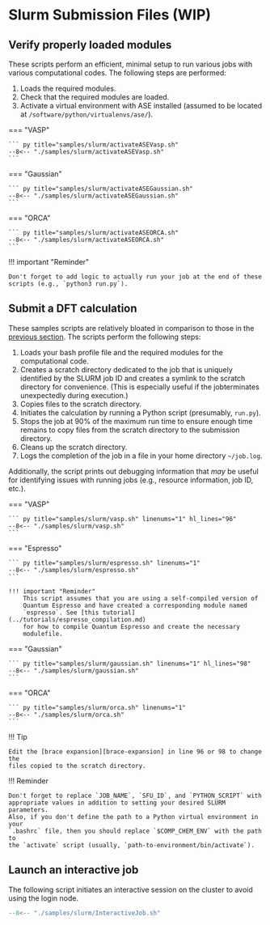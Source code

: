 # Slurm Submission Files (WIP)

## Verify properly loaded modules

These scripts perform an efficient, minimal setup to run various jobs with
various computational codes. The following steps are performed:

1. Loads the required modules.
2. Check that the required modules are loaded.
3. Activate a virtual environment with ASE installed (assumed to be located at
   `/software/python/virtualenvs/ase/`).

=== "VASP"

    ``` py title="samples/slurm/activateASEVasp.sh"
    --8<-- "./samples/slurm/activateASEVasp.sh"
    ```

=== "Gaussian"

    ``` py title="samples/slurm/activateASEGaussian.sh"
    --8<-- "./samples/slurm/activateASEGaussian.sh"
    ```

=== "ORCA"

    ``` py title="samples/slurm/activateASEORCA.sh"
    --8<-- "./samples/slurm/activateASEORCA.sh"
    ```

!!! important "Reminder"

    Don't forget to add logic to actually run your job at the end of these
    scripts (e.g., `python3 run.py`).

## Submit a DFT calculation

These samples scripts are relatively bloated in comparison to those in the
[previous section](#verify-properly-loaded-modules). The scripts perform the
following steps:

1. Loads your bash profile file and the required modules for the computational code.
2. Creates a scratch directory dedicated to the job that is uniquely
   identified by the SLURM job ID and creates a symlink to the scratch
   directory for convenience. (This is especially useful if the jobterminates
   unexpectedly during execution.)
3. Copies files to the scratch directory.
4. Initiates the calculation by running a Python script (presumably, `run.py`).
5. Stops the job at 90% of the maximum run time to ensure enough time remains
   to copy files from the scratch directory to the submission directory.
6. Cleans up the scratch directory.
7. Logs the completion of the job in a file in your home directory `~/job.log`.

Additionally, the script prints out debugging information that *may* be useful
for identifying issues with running jobs (e.g., resource information, job ID,
etc.).

=== "VASP"

    ``` py title="samples/slurm/vasp.sh" linenums="1" hl_lines="96"
    --8<-- "./samples/slurm/vasp.sh"
    ```

=== "Espresso"

    ``` py title="samples/slurm/espresso.sh" linenums="1"
    --8<-- "./samples/slurm/espresso.sh"
    ```

    !!! important "Reminder"
        This script assumes that you are using a self-compiled version of
        Quantum Espresso and have created a corresponding module named
        `espresso`. See [this tutorial](../tutorials/espresso_compilation.md)
        for how to compile Quantum Espresso and create the necessary
        modulefile.

=== "Gaussian"

    ``` py title="samples/slurm/gaussian.sh" linenums="1" hl_lines="98"
    --8<-- "./samples/slurm/gaussian.sh"
    ```

=== "ORCA"

    ``` py title="samples/slurm/orca.sh" linenums="1"
    --8<-- "./samples/slurm/orca.sh"
    ```

!!! Tip

    Edit the [brace expansion][brace-expansion] in line 96 or 98 to change the
    files copied to the scratch directory.

!!! Reminder

    Don't forget to replace `JOB_NAME`, `SFU_ID`, and `PYTHON_SCRIPT` with
    appropriate values in addition to setting your desired SLURM parameters.
    Also, if you don't define the path to a Python virtual environment in your
    `.bashrc` file, then you should replace `$COMP_CHEM_ENV` with the path to
    the `activate` script (usually, `path-to-environment/bin/activate`).

## Launch an interactive job

The following script initiates an interactive session on the cluster to avoid
using the login node.

``` py title="samples/slurm/InteractiveJob.sh"
--8<-- "./samples/slurm/InteractiveJob.sh"
```

[brace-expansion]: https://www.gnu.org/software/bash/manual/bash.html#Brace-Expansion
